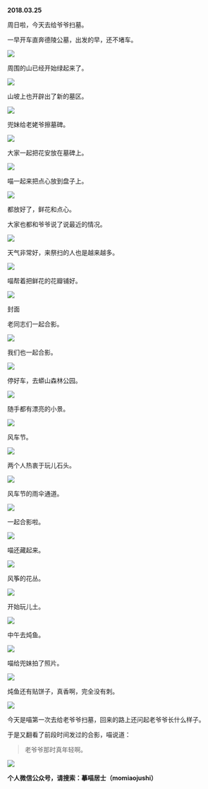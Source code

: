 
          
            
**2018.03.25**

周日啦，今天去给爷爷扫墓。

一早开车直奔德陵公墓，出发的早，还不堵车。




![](img/51001-609400c7ed58746e.jpg)




周围的山已经开始绿起来了。




![](img/51001-8f1c0ec5124b6d55.jpg)




山坡上也开辟出了新的墓区。




![](img/51001-74b12e81ef060dad.jpg)




兜妹给老姥爷擦墓碑。




![](img/51001-8358a008e3da63e6.jpg)




大家一起把花安放在墓碑上。




![](img/51001-8d4e43bc87119c68.jpg)




喵一起来把点心放到盘子上。




![](img/51001-80775598b62cfdff.jpg)




都放好了，鲜花和点心。

大家也都和爷爷说了说最近的情况。




![](img/51001-be15e9b0611db0fe.jpg)




天气非常好，来祭扫的人也是越来越多。




![](img/51001-591a33c1f3546060.jpg)




喵帮着把鲜花的花瓣铺好。




![](img/51001-5f3ea8737fab65b0.jpg)

封面


老同志们一起合影。




![](img/51001-bcb64e978064d455.jpg)




我们也一起合影。




![](img/51001-6a20bf3e428e10af.jpg)




停好车，去蟒山森林公园。




![](img/51001-38d86349ca78481f.jpg)




随手都有漂亮的小景。




![](img/51001-d7cbde0c2851dd3a.jpg)




风车节。




![](img/51001-588c6e026c3c13d8.jpg)




两个人热衷于玩儿石头。




![](img/51001-5b6fb7d35d7a907d.jpg)




风车节的雨伞通道。




![](img/51001-4a5c6790dccb8ee1.jpg)




一起合影啦。




![](img/51001-13ff5846128ac9c8.jpg)




喵还藏起来。




![](img/51001-b839ffb0bd2721bf.jpg)




风筝的花丛。




![](img/51001-fecbc66dd22ed0ae.jpg)




开始玩儿土。




![](img/51001-4c16d9b493031235.jpg)




中午去炖鱼。




![](img/51001-5e12785ed3213e11.jpg)




喵给兜妹拍了照片。




![](img/51001-4801b24571f76d7c.jpg)




炖鱼还有贴饼子，真香啊，完全没有刺。




![](img/51001-9a414ef2912047ee.jpg)




今天是喵第一次去给老爷爷扫墓，回来的路上还问起老爷爷长什么样子。

于是又翻看了前段时间发过的合影，喵说道：
>老爷爷那时真年轻啊。





![](img/51001-c4e03124982410c4.jpg)





**个人微信公众号，请搜索：摹喵居士（momiaojushi）**

          
        